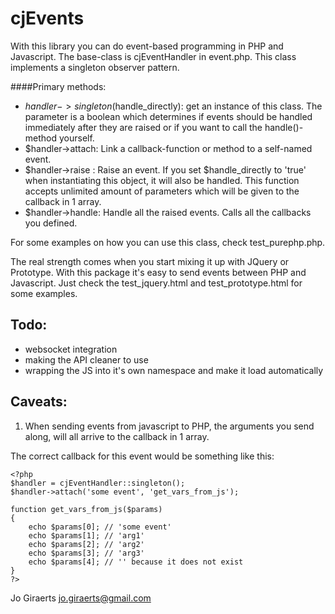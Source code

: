 cjEvents
========

With this library you can do event-based programming in PHP and Javascript.
The base-class is cjEventHandler in event.php. This class implements a singleton observer pattern.

####Primary methods:
- $handler->singleton($handle_directly): get an instance of this class. The parameter is a boolean which determines if events should be handled immediately after they are raised or if you want to call the handle()-method yourself.
- $handler->attach: Link a callback-function or method to a self-named event.
- $handler->raise : Raise an event. If you set $handle_directly to 'true' when instantiating this object, it will also be handled. This function accepts unlimited amount of parameters which will be given to the callback in 1 array.
- $handler->handle: Handle all the raised events. Calls all the callbacks you defined.

For some examples on how you can use this class, check test_purephp.php.


The real strength comes when you start mixing it up with JQuery or Prototype. With this package it's easy to send events between PHP and Javascript.
Just check the test_jquery.html and test_prototype.html for some examples.





Todo:
-----
- websocket integration
- making the API cleaner to use
- wrapping the JS into it's own namespace and make it load automatically



Caveats:
--------

1. When sending events from javascript to PHP, the arguments you send along, will all arrive to the callback in 1 array.
<script>
raisePHPEvent('some event', 'arg1', 'arg2', 'arg3');
</script>

The correct callback for this event would be something like this:

    <?php
    $handler = cjEventHandler::singleton();
    $handler->attach('some event', 'get_vars_from_js');

    function get_vars_from_js($params)
    {
        echo $params[0]; // 'some event'
        echo $params[1]; // 'arg1'
        echo $params[2]; // 'arg2'
        echo $params[3]; // 'arg3'
        echo $params[4]; // '' because it does not exist
    }
    ?>


Jo Giraerts <jo.giraerts@gmail.com>